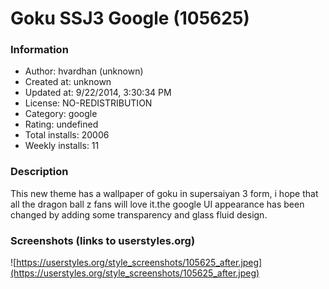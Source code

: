 # Goku SSJ3 Google (105625)

### Information
- Author: hvardhan (unknown)
- Created at: unknown
- Updated at: 9/22/2014, 3:30:34 PM
- License: NO-REDISTRIBUTION
- Category: google
- Rating: undefined
- Total installs: 20006
- Weekly installs: 11


### Description
This new theme has a wallpaper of goku in supersaiyan 3 form, i hope that all the dragon ball z fans will love it.the google UI appearance has been changed by adding some transparency and glass fluid design.


### Screenshots (links to userstyles.org)
![https://userstyles.org/style_screenshots/105625_after.jpeg](https://userstyles.org/style_screenshots/105625_after.jpeg)


